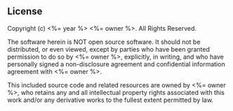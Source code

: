 License
---------

Copyright (c) <%= year %> <%= owner %>. All Rights Reserved.

The software herein is NOT open source software.  It should not be
distributed, or even viewed, except by parties who have been granted
permission to do so by <%= owner %>, explicitly, in writing, and
who have personally signed a non-disclosure agreement and confidential
information agreement with <%= owner %>.

This included source code and related resources are owned by
<%= owner %>, who retains any and all intellectual property
rights associated with this work and/or any derivative works to the
fullest extent permitted by law.